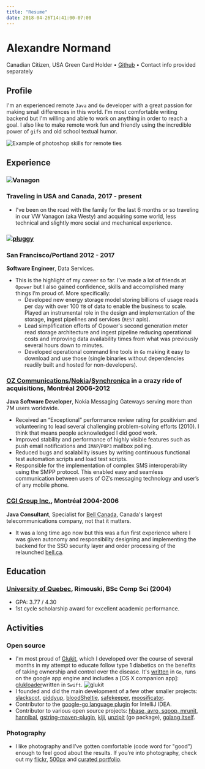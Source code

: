 ```yaml
---
title: "Resume"
date: 2018-04-26T14:41:00-07:00
---
```


# Alexandre Normand
Canadian Citizen, USA Green Card Holder • [Github](https://github.com/alexandre-normand) • Contact info provided separately 

## Profile
I'm an experienced remote `Java` and `Go` developer with a great passion for making small differences in this world. I'm most comfortable writing backend but I'm willing and able to work on anything in order to reach a goal. I also like to make remote work fun and friendly using the incredible power of `gifs` and old school textual humor. 

![Example of photoshop skills for remote ties](https://i.imgur.com/R4hfNk4.png)

## Experience
### ![Vanagon](http://www.gowesty.com/images/vanagon-line2.png)
### Traveling in USA and Canada, 2017 - present
- I’ve been on the road with the family for the last 6 months or so traveling in our VW Vanagon (aka Westy) and acquiring some world, less technical and slightly more social and mechanical experience.

### [![pluggy](https://i.imgur.com/NIq4pSH.png)](http://opower.com/)
### San Francisco/Portland 2012 - 2017
**Software Engineer**, ​Data Services.

- This is the highlight of my career so far. I’ve made a lot of friends at `Opower` but I also gained confidence, skills and accomplished many things I’m proud of. More specifically:
	- Developed new energy storage model storing billions of usage reads per day with over 100 `TB` of data to enable the business to scale. Played an instrumental role in the design and implementation of the storage, ingest pipelines and services (`REST` apis). 
	- Lead simplification efforts of Opower's second generation meter read storage architecture and ingest pipeline reducing operational costs and improving data availability times from what was previously several hours down to minutes.
	- Developed operational command line tools in `Go` making it easy to download and use those (single binaries without dependencies readily built and hosted for non-developers). 

### [OZ Communications](https://www.crunchbase.com/organization/oz-communications)/[Nokia](http://www.nokia.com)​/[​Synchronica](http://www.synchronica.com)​ in a crazy ride of acquisitions, Montréal 2006-2012
**Java Software Developer**, ​Nokia Messaging Gateways serving more than 7M users worldwide.

- Received an “Exceptional” performance review rating for positivism and volunteering to lead several challenging problem-solving efforts (2010). I think that means people acknowledged I did good work.
- Improved stability and performance of highly visible features such as push email notifications and `IMAP`/`POP3` mailbox polling.
- Reduced bugs and scalability issues by writing continuous functional test automation scripts and load test scripts.
- Responsible for the implementation of complex SMS interoperability using the SMPP protocol. This enabled easy and seamless communication between users of OZ’s messaging technology and user’s of any mobile phone.

### [CGI Group Inc.](http://www.cgi.com/)​, Montréal 2004-2006
**Java Consultant**, ​Specialist for [Bell Canada](http://www.bell.ca/)​, Canada's largest telecommunications company, not that it matters.

- It was a long time ago now but this was a fun first experience where I was given autonomy and responsibility designing and implementing the backend for the SSO security layer and order processing of the relaunched [bell.ca](http://bell.ca).

## Education
### [University of Quebec](http://www.uqar.ca/)​, Rimouski, ​BSc Comp Sci (2004)
- GPA: 3.77 / 4.30
- 1st cycle scholarship award for excellent academic performance.

## Activities
### Open source
- I'm most proud of [Glukit](https://mygluk.it), which I developed over the course of several months in my attempt to educate follow type 1 diabetics on the benefits of taking ownership and control over the disease. It's [written](https://github.com/alexandre-normand/glukit/) in `Go`, runs on the google app engine and includes a [OS X companion app]: [glukloader​](https://github.com/alexandre-normand/glukloader) written in `Swift`. ![glukit](https://farm1.staticflickr.com/961/39915912320_c97898ed67_z_d.jpg)
- I founded and did the main development of a few other smaller projects: [slackscot](https://github.com/alexandre-normand/slackscot), [giddyup](https://github.com/alexandre-normand/giddyup), [bloodSheltie](https://github.com/alexandre-normand/bloodSheltie)​, [safekeeper](https://github.com/alexandre-normand/safekeeper)​, [moosificator](https://github.com/sexyideas/moosificator).
- Contributor to the [google-go language plugin](https://github.com/mtoader/google-go-lang-idea-plugin)​ for IntelliJ IDEA.
- Contributor to various open source projects: [hbase, avro, sqoop, mrunit](https://issues.apache.org/jira/browse/SQOOP-1032?jql=assignee%20in%20(alexandre.normand)), [hannibal​](https://github.com/sentric/hannibal), [gstring-maven-plugin](https://github.com/gstring-maven-plugin/gstring-maven-plugin/commits/master)​, [kiji](https://github.com/kijiproject/kiji-schema),​ [unzipit](https://github.com/c4milo/unzipit)​ (go package), [golang itself​](https://github.com/golang/go/blob/ceda47d08adaa1fa851c2aa52d511ac9430c4a33/CONTRIBUTORS#L106).

### Photography
- I like photography and I’ve gotten comfortable (code word for "good") enough to feel good about the results. If you’re into photography, check out my [flickr](http://www.flickr.com/photos/alexnormand), [500px](https://500px.com/alexnormand)​ and [curated portfolio](http://photo.heyitsalex.net/).
